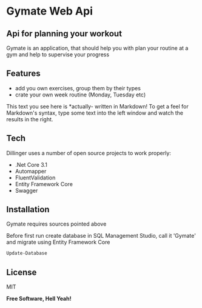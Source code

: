 # Gymate Web Api
## Api for planning your workout

Gymate is an application, that should help you with plan your routine at a gym and help to supervise your progress

## Features

- add you own exercises, group them by their types
- crate your own week routine (Monday, Tuesday etc)

This text you see here is *actually- written in Markdown! To get a feel
for Markdown's syntax, type some text into the left window and
watch the results in the right.

## Tech

Dillinger uses a number of open source projects to work properly:

- .Net Core 3.1
- Automapper
- FluentValidation
- Entity Framework Core
- Swagger

## Installation

Gymate requires sources pointed above

Before first run create database in SQL Management Studio, call it 'Gymate'
and migrate using Entity Framework Core

```sh
Update-Database
```

## License

MIT

**Free Software, Hell Yeah!**